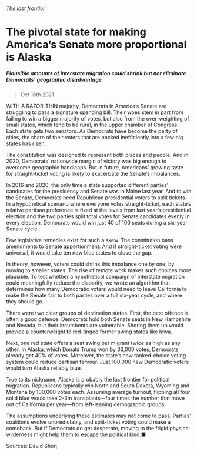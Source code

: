 ###### The last frontier
# The pivotal state for making America’s Senate more proportional is Alaska 
##### Plausible amounts of interstate migration could shrink but not eliminate Democrats’ geographic disadvantage 
> Oct 16th 2021 


WITH A RAZOR-THIN majority, Democrats in America’s Senate are struggling to pass a signature spending bill. Their woes stem in part from failing to win a bigger majority of votes, but also from the over-weighting of small states, which tend to be rural, in the upper chamber of Congress. Each state gets two senators. As Democrats have become the party of cities, the share of their voters that are packed inefficiently into a few big states has risen.
The constitution was designed to represent both places and people. And in 2020, Democrats’ nationwide margin of victory was big enough to overcome geographic handicaps. But in future, Americans’ growing taste for straight-ticket voting is likely to exacerbate the Senate’s imbalances.

In 2016 and 2020, the only time a state supported different parties’ candidates for the presidency and Senate was in Maine last year. And to win the Senate, Democrats need Republican presidential voters to split tickets. In a hypothetical scenario where everyone votes straight-ticket, each state’s relative partisan preference is fixed at the levels from last year’s presidential election and the two parties split total votes for Senate candidates evenly in every election, Democrats would win just 40 of 100 seats during a six-year Senate cycle.
Few legislative remedies exist for such a skew. The constitution bans amendments to Senate apportionment. And if straight-ticket voting were universal, it would take ten new blue states to close the gap.
In theory, however, voters could shrink this imbalance one by one, by moving to smaller states. The rise of remote work makes such choices more plausible. To test whether a hypothetical campaign of interstate migration could meaningfully reduce the disparity, we wrote an algorithm that determines how many Democratic voters would need to leave California to make the Senate fair to both parties over a full six-year cycle, and where they should go.


There were two clear groups of destination states. First, the best offence is often a good defence. Democrats hold both Senate seats in New Hampshire and Nevada, but their incumbents are vulnerable. Shoring them up would provide a counterweight to red-tinged former swing states like Iowa.
Next, one red state offers a seat swing per migrant twice as high as any other. In Alaska, which Donald Trump won by 36,000 votes, Democrats already get 40% of votes. Moreover, the state’s new ranked-choice voting system could reduce partisan fervour. Just 100,000 new Democratic voters would turn Alaska reliably blue.
True to its nickname, Alaska is probably the last frontier for political migration. Republicans typically win North and South Dakota, Wyoming and Montana by 100,000 votes each. Assuming average turnout, flipping all four solid blue would take 2-3m transplants—four times the number that move out of California per year—from left-leaning demographic groups.
The assumptions underlying these estimates may not come to pass. Parties’ coalitions evolve unpredictably, and split-ticket voting could make a comeback. But if Democrats do get desperate, moving to the frigid physical wilderness might help them to escape the political kind.■
 Sources: David Shor; 

